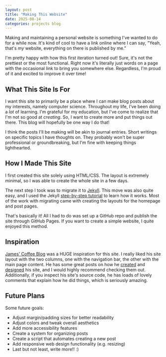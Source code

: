 ```yaml
---
layout: post
title: "Making This Website"
date: 2025-08-14
categories: projects blog
---
```


Making and maintaining a personal website is something I've wanted to do for a while now. It's kind of cool to have a link online where I can say, "Yeah, that's *my* website, everything on there is published by me."

I'm pretty happy with how this first iteration turned out! Sure, it's not the prettiest or the most functional. Right now it's literally just words on a page with the occasional link to bring you somewhere else. Regardless, I'm proud of it and excited to improve it over time!

## What This Site Is For

I want this site to primarily be a place where I can make blog posts about my interests, namely computer science. Throughout my life, I've been doing a *lot* of learning. I'm grateful for my education, but I've come to realize that I'm not so good at *creating*. So, I want to create more and put things out there. This blog will hopefully be one way I do that!

I think the posts I'll be making will be akin to journal entries. Short writings on specific topics I have thoughts on. They probably won't be super professional or groundbreaking, but I'm fine with keeping things lighthearted.

## How I Made This Site

I first created this site solely using HTML/CSS. The layout is extremely minimal, so I was able to create the whole site in a few days.

The next step I took was to migrate it to [Jekyll](https://jekyllrb.com/). This move was also quite easy, and I used the Jekyll [step-by-step tutorial](https://jekyllrb.com/docs/step-by-step/01-setup/) to learn how it works. Most of the work with migrating came with creating the layouts for the homepage and post pages.

That's basically it! All I had to do was set up a GitHub repo and publish the site through GitHub Pages. If you want to create a simple website, I quite enjoyed this method.

## Inspiration

[James' Coffee Blog](https://jamesg.blog/) was a HUGE inspiration for this site. I really liked his site layout with the two columns, one with the navigation bar, the other with the main page content. He has some great posts on how he [created](https://jamesg.blog/2021/05/28/how-i-built-this-website) and [designed](https://jamesg.blog/2024/08/16/content-layout-design) his site, and I would highly recommend checking them out. Additionally, if you inspect his site's source code, he has loads of lovely comments that explain how he did things, which is seriously amazing.

## Future Plans

Some future goals:

- Adjust margin/padding sizes for better readability
- Adjust colors and tweak overall aesthetics
- Add more accessibility features
- Create a system for organizing posts
- Create a script that automates creating a new post
- Add responsive web design functionality (e.g. resizing)
- Last but not least, write more!! :)